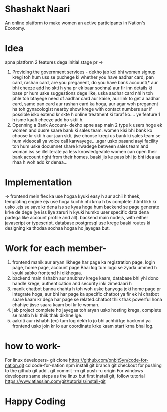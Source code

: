 # Shashakt Naari
An online platform to make women an active participants in Nation's Economy.

# Idea
apna platform 2 features dega initial stage pr ->
1. Providing the government services - dekho jab koi bhi women signup kregi toh hum uss se puchege ki whether you have aadhar card, pan card, rashan card, are you preganent, do you have bank account(* aur bhi cheeze add ho skti h yha pr ek baar sochna) aur fir inn details ki base pr hum uske suggestions dege like, uska aadhar card nhi h toh phle toh btayege need of aadhar card aur kaise, aur link to get a aadhar card, same pan card aur rashan card ka hoga, aur agar woh preganent ha toh gynacologist nearby show krege with contact numbers aur if possible isko extend kr skte h online treatment ki taraf ko.... ye feature 1 h isme kaafi cheeze add ho sktii h.
2. Openning a Bank Account- dekho apne aap main 2 type k users hoge ek women and dusre saare bank ki sales team. women kisi bhi bank ko choose kr skti h aur jaan skti, jise choose kregi us bank ki sales team se hum videocall ya voice call karwayege....agar usko pasand aayi facility toh hum uske documnet share krwadege between sales team and woman.iss se illeliterate ya less 
knowledgeable women can open their bank account right from their homes.
baaki jis ke pass bhi jo bhi idea aa rhaa h woh add kr denaa...

# Implementation
=> frontend mein flex ka use hogaa kyuki easy h aur achii h theek, templating engine ejs use hoga kuchh nhi krna h bs complete .html likh kr usko .ejs se save kr dena iss se kyaa hoga hum backend se page generate krke de dege (ye iss liye zaruri h kyuki humko user specific data dena padega like account profile and all).
backend main nodejs, with either javascript or typescript. database postgresql use krege baaki routes ki designing ka thodaa sochaa hogaa ho jayegaa but.

# Work for each member-
1. frontend manik aur aryan likhege har page ka registration page, login page, home page, account page.Bhai log tum logo se zyada ummed h kyuki sabko frontend hi dikhegaa.
2. backend main rishabh aur anubhav krege kaam, database bhi yhi dono handle krege, authentication and security inki zimedaari h
3. manik chatbot banna chahta h toh woh uske banyega joki home page pr integrate hoga,
aur bhi har page ka specific chatbot ya fir ek hi chatbot saare kaam kr dega har page se related.chatbot thiik thak powerful hona chahiye jisse saara kaam bol kr le woman.
4. jab project complete ho jayegaa toh aryan usko hosting krega, complete se matlb h ki thiik thak dikhne lge.
5. aakriti aur rishabh (ec)  tum log dekh lo jo bhi achhii lge backend ya frontend usko join kr lo aur coordinate krke kaam start krna bhai log.

# how to work-
For linux developers-
git clone https://github.com/onbitSyn/code-for-nation.git
cd code-for-nation
npm install
git branch <choose your unique name the code in this branch will be your responsibility>
git checkout <same unique name>
for pushing to the github
git add .
git commit -m <your message>
git push -u origin <your branch name>
For windows developers 
same steps as the linux but first install git, follow tutorial https://www.atlassian.com/git/tutorials/install-git

# Happy Coding 
